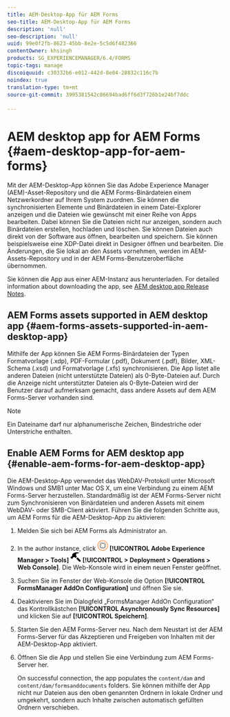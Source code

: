 ```yaml
---
title: AEM-Desktop-App für AEM Forms
seo-title: AEM-Desktop-App für AEM Forms
description: 'null'
seo-description: 'null'
uuid: 99e0f2fb-8623-45bb-8e2e-5c5d6f482366
contentOwner: khsingh
products: SG_EXPERIENCEMANAGER/6.4/FORMS
topic-tags: manage
discoiquuid: c30332b6-e012-442d-8e84-28832c116c7b
noindex: true
translation-type: tm+mt
source-git-commit: 3995381542c86694bad6ff6d3f726b1e24bf7ddc

---
```



# AEM desktop app for AEM Forms {#aem-desktop-app-for-aem-forms}

Mit der AEM-Desktop-App können Sie das Adobe Experience Manager (AEM)-Asset-Repository und die AEM Forms-Binärdateien einem Netzwerkordner auf Ihrem System zuordnen. Sie können die synchronisierten Elemente und Binärdateien in einem Datei-Explorer anzeigen und die Dateien wie gewünscht mit einer Reihe von Apps bearbeiten. Dabei können Sie die Dateien nicht nur anzeigen, sondern auch Binärdateien erstellen, hochladen und löschen. Sie können Dateien auch direkt von der Software aus öffnen, bearbeiten und speichern. Sie können beispielsweise eine XDP-Datei direkt in Designer öffnen und bearbeiten. Die Änderungen, die Sie lokal an den Assets vornehmen, werden im AEM-Assets-Repository und in der AEM Forms-Benutzeroberfläche übernommen.

Sie können die App aus einer AEM-Instanz aus herunterladen. For detailed information about downloading the app, see [AEM desktop app Release Notes](https://helpx.adobe.com/experience-manager/desktop-app/release-notes.html).

## AEM Forms assets supported in AEM desktop app {#aem-forms-assets-supported-in-aem-desktop-app}

Mithilfe der App können Sie AEM Forms-Binärdateien der Typen Formatvorlage (.xdp), PDF-Formular (.pdf), Dokument (.pdf), Bilder, XML-Schema (.xsd) und Formatvorlage (.xfs) synchronisieren. Die App listet alle anderen Dateien (nicht unterstützte Dateien) als 0-Byte-Dateien auf. Durch die Anzeige nicht unterstützter Dateien als 0-Byte-Dateien wird der Benutzer darauf aufmerksam gemacht, dass andere Assets auf dem AEM Forms-Server vorhanden sind.

>[!NOTE]
>
>Ein Dateiname darf nur alphanumerische Zeichen, Bindestriche oder Unterstriche enthalten.

## Enable AEM Forms for AEM desktop app {#enable-aem-forms-for-aem-desktop-app}

Die AEM-Desktop-App verwendet das WebDAV-Protokoll unter Microsoft Windows und SMB1 unter Mac OS X, um eine Verbindung zu einem AEM Forms-Server herzustellen. Standardmäßig ist der AEM Forms-Server nicht zum Synchronisieren von Binärdateien und anderen Assets mit einem WebDAV- oder SMB-Client aktiviert. Führen Sie die folgenden Schritte aus, um AEM Forms für die AEM-Desktop-App zu aktivieren:

1. Melden Sie sich bei AEM Forms als Administrator an.
1. In the author instance, click ![adobeexperiencemanager](assets/adobeexperiencemanager.png) **[!UICONTROL Adobe Experience Manager > Tools]** ![hammer](assets/hammer.png) **[!UICONTROL > Deployment > Operations > Web Console]**. Die Web-Konsole wird in einem neuen Fenster geöffnet.
1. Suchen Sie im Fenster der Web-Konsole die Option **[!UICONTROL FormsManager AddOn Configuration]** und öffnen Sie sie.
1. Deaktivieren Sie im Dialogfeld „FormsManager AddOn Configuration“ das Kontrollkästchen **[!UICONTROL Asynchronously Sync Resources]** und klicken Sie auf **[!UICONTROL Speichern]**.
1. Starten Sie den AEM Forms-Server neu. Nach dem Neustart ist der AEM Forms-Server für das Akzeptieren und Freigeben von Inhalten mit der AEM-Desktop-App aktiviert.
1. Öffnen Sie die App und stellen Sie eine Verbindung zum AEM Forms-Server her.

   On successful connection, the app populates the `content/dam` and `content/dam/formsanddocuments` folders. Sie können mithilfe der App nicht nur Dateien aus den oben genannten Ordnern in lokale Ordner und umgekehrt, sondern auch Inhalte zwischen automatisch gefüllten Ordnern verschieben.

